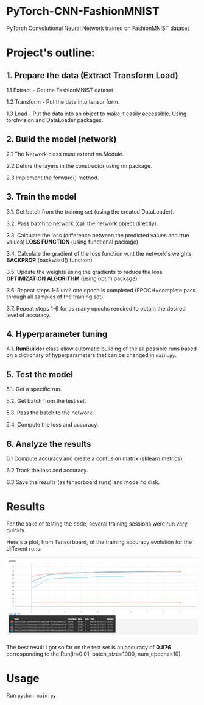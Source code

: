 # PyTorch-CNN-FashionMNIST
PyTorch Convolutional Neural Network trained on FashionMNIST dataset

# Project's outline:

## 1. Prepare the data (Extract Transform Load)

1.1 Extract - Get the FashionMNIST dataset.

1.2 Transform - Put the data into tensor form.

1.3 Load - Put the data into an object to make it easily accessible. Using torchvision and DataLoader packages.

## 2. Build the model (network)

2.1 The Network class must extend nn.Module.

2.2 Define the layers in the constructor using nn package.

2.3 Implement the forward() method.

## 3. Train the model

3.1. Get batch from the training set (using the created DataLoader).

3.2. Pass batch to network (call the network object directly).

3.3. Calculate the loss (difference between the predicted values and true values) **LOSS FUNCTION** (using functional package).

3.4. Calculate the gradient of the loss function w.r.t the network's weights **BACKPROP** (backward() function)

3.5. Update the weights using the gradients to reduce the loss **OPTIMIZATION ALGORITHM** (using optim package)

3.6. Repeat steps 1-5 until one epoch is completed (EPOCH=complete pass through all samples of the training set)

3.7. Repeat steps 1-6 for as many epochs required to obtain the desired level of accuracy.

## 4. Hyperparameter tuning

4.1. **RunBuilder** class allow automatic building of the all possible runs based on a dictionary of hyperparameters that can be changed in `main.py`.

## 5. Test the model

5.1. Get a specific run.

5.2. Get batch from the test set.

5.3. Pass the batch to the network.

5.4. Compute the loss and accuracy.

## 6. Analyze the results

6.1 Compute accuracy and create a confusion matrix (sklearn metrics).

6.2 Track the loss and accuracy.

6.3 Save the results (as tensorboard runs) and model to disk.

# Results

For the sake of testing the code, several training sessions were run very quickly. 

Here's a plot, from Tensorboard, of the training accuracy evolution for the different runs:

<img src='./train_accuracy_plot.png'/>

The best result I got so far on the test set is an accuracy of **0.876** corresponding to the Run(lr=0.01, batch_size=1000, num_epochs=10). 

# Usage 

Run `python main.py` .
